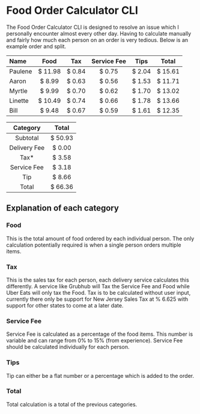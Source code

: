 # Food Order Calculator CLI

The Food Order Calculator CLI is designed to resolve an issue which I personally encounter almost every other day. 
Having to calculate manually and fairly how much each person on an order is very tedious. Below is an example order and split.


|  Name | Food  |  Tax | Service Fee | Tips | Total |
|:------|:-----:|:----:|:-----------:|:----:|:-----:|
|Paulene|$ 11.98|$ 0.84|$        0.75|$ 2.04|$ 15.61|
|Aaron  |$  8.99|$ 0.63|$        0.56|$ 1.53|$ 11.71|
|Myrtle |$  9.99|$ 0.70|$        0.62|$ 1.70|$ 13.02|
|Linette|$ 10.49|$ 0.74|$        0.66|$ 1.78|$ 13.66|
|Bill   |$  9.48|$ 0.67|$        0.59|$ 1.61|$ 12.35|

|Category    |Total  |
|:----------:|:-----:|
|Subtotal    |$ 50.93|
|Delivery Fee|$ 0.00 |
|Tax*        |$ 3.58 |
|Service Fee |$ 3.18 |
|Tip         |$ 8.66 |
|Total       |$ 66.36|

## Explanation of each category


### Food
This is the total amount of food ordered by each individual person. The only calculation potentially required is when a single person orders multiple items.



### Tax
This is the sales tax for each person, each delivery service calculates this differently. A service like Grubhub will Tax the Service Fee and Food while Uber Eats will only tax the Food.
Tax is to be calculated without user input, currently there only be support for New Jersey Sales Tax at % 6.625 with support for other states to come at a later date.

### Service Fee
Service Fee is calculated as a percentage of the food items. This number is variable and can range from 0% to 15% (from experience).
Service Fee should be calculated individually for each person.

### Tips
Tip can either be a flat number or a percentage which is added to the order.

### Total
Total calculation is a total of the previous categories.